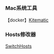 ### Mac系统工具
【docker】[Kitematic](https://blog.csdn.net/w605283073/article/details/90576231)



### Hosts修改器

[SwitchHosts](https://github.com/oldj/SwitchHosts)

